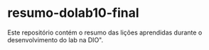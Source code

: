 # resumo-dolab10-final
Este repositório contém o resumo das lições aprendidas durante o desenvolvimento do lab na DIO".
